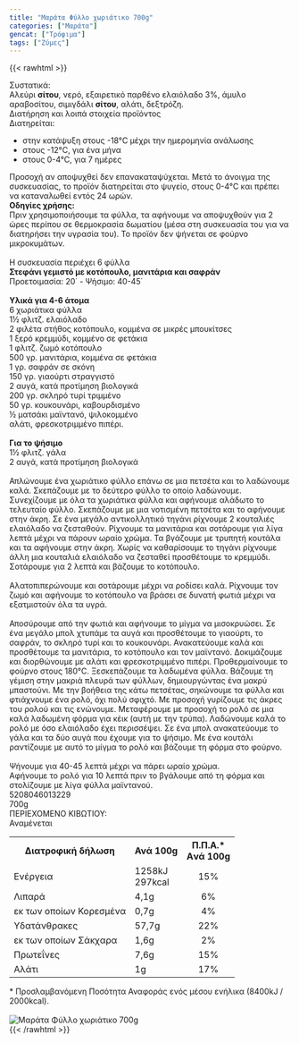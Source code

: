 ```yaml
---
title: "Μαράτα Φύλλο χωριάτικο 700g"
categories: ["Μαράτα"]
gencat: ["Τρόφιμα"]
tags: ["Ζύμες"]
---
```

{{< rawhtml >}}

<div class="sload265"><div class="product"><div id="sistatika">Συστατικά:</div><div class="alltext">Αλεύρι <b>σίτου</b>, νερό, εξαιρετικό παρθένο ελαιόλαδο 3%, άμυλο αραβοσίτου, σιμιγδάλι <b>σίτου</b>, αλάτι, δεξτρόζη.</div><div id="loipa">Διατήρηση και λοιπά στοιχεία προϊόντος</div><div class="alltext">Διατηρείται:<ul><li>στην κατάψυξη στους -18°C μέχρι την ημερομηνία ανάλωσης</li><li>στους -12°C, για ένα μήνα</li><li>στους 0-4°C, για 7 ημέρες</li></ul>Προσοχή αν αποψυχθεί δεν επανακαταψύχεται. Μετά το άνοιγμα της συσκευασίας, το προϊόν διατηρείται στο ψυγείο, στους 0-4°C και πρέπει να καταναλωθεί εντός 24 ωρών.</div><div class="sred sp15"><b>Οδηγίες χρήσης:</b><br>Πριν χρησιμοποιήσουμε τα φύλλα, τα αφήνουμε να αποψυχθούν για 2 ώρες περίπου σε θερμοκρασία δωματίου (µέσα στη συσκευασία του για να διατηρήσει την υγρασία του). Το προϊόν δεν ψήνεται σε φούρνο μικροκυμάτων.<br><br><div class="seee st333 sp10 sdt sfwb">Η συσκευασία περιέχει 6 φύλλα</div></div><div class="keno"></div><div class="s333 steee sp1015" style="font-weight:700">Στεφάνι γεμιστό με κοτόπουλο, μανιτάρια και σαφράν</div><div class="all2">Προετοιμασία: 20΄ - Ψήσιμο: 40-45΄<br><br><b>Υλικά για 4-6 άτομα</b><br>6 χωριάτικα φύλλα<br>1½ φλιτζ. ελαιόλαδο<br>2 φιλέτα στήθος κοτόπουλο, κομμένα σε μικρές μπουκίτσες<br>1 ξερό κρεμμύδι, κομμένο σε φετάκια<br>1 φλιτζ. ζωμό κοτόπουλο<br>500 γρ. μανιτάρια, κομμένα σε φετάκια<br>1 γρ. σαφράν σε σκόνη<br>150 γρ. γιαούρτι στραγγιστό<br>2 αυγά, κατά προτίμηση βιολογικά<br>200 γρ. σκληρό τυρί τριμμένο<br>50 γρ. κουκουνάρι, καβουρδισμένο<br>½ ματσάκι μαϊντανό, ψιλοκομμένο<br>αλάτι, φρεσκοτριμμένο πιπέρι.<br><br><b>Για το ψήσιμο</b><br>1½ φλιτζ. γάλα<br>2 αυγά, κατά προτίμηση βιολογικά<br><br>Απλώνουμε ένα χωριάτικο φύλλο επάνω σε μια πετσέτα και το λαδώνουμε καλά. Σκεπάζουμε με το δεύτερο φύλλο το οποίο λαδώνουμε. Συνεχίζουμε με όλα τα χωριάτικα φύλλα και αφήνουμε αλάδωτο το τελευταίο φύλλο. Σκεπάζουμε με μια νοτισμένη πετσέτα και το αφήνουμε στην άκρη. Σε ένα μεγάλο αντικολλητικό τηγάνι ρίχνουμε 2 κουταλιές ελαιόλαδο να ζεσταθούν. Ρίχνουμε τα μανιτάρια και σοτάρουμε για λίγα λεπτά μέχρι να πάρουν ωραίο χρώμα. Τα βγάζουμε με τρυπητή κουτάλα και τα αφήνουμε στην άκρη. Χωρίς να καθαρίσουμε το τηγάνι ρίχνουμε άλλη μια κουταλιά ελαιόλαδο να ζεσταθεί προσθέτουμε το κρεμμύδι. Σοτάρουμε για 2 λεπτά και βάζουμε το κοτόπουλο.<br><br>Αλατοπιπερώνουμε και σοτάρουμε μέχρι να ροδίσει καλά. Ρίχνουμε τον ζωμό και αφήνουμε το κοτόπουλο να βράσει σε δυνατή φωτιά μέχρι να εξατμιστούν όλα τα υγρά.<br><br>Αποσύρουμε από την φωτιά και αφήνουμε το μίγμα να μισοκρυώσει. Σε ένα μεγάλο μπολ χτυπάμε τα αυγά και προσθέτουμε το γιαούρτι, το σαφράν, το σκληρό τυρί και το κουκουνάρι. Ανακατεύουμε καλά και προσθέτουμε τα μανιτάρια, το κοτόπουλο και τον μαϊντανό. Δοκιμάζουμε και διορθώνουμε με αλάτι και φρεσκοτριμμένο πιπέρι. Προθερμαίνουμε το φούρνο στους 180°C. Ξεσκεπάζουμε τα λαδωμένα φύλλα. Βάζουμε τη γέμιση στην μακριά πλευρά των φύλλων, δημιουργώντας ένα μακρύ μπαστούνι. Με την βοήθεια της κάτω πετσέτας, σηκώνουμε τα φύλλα και φτιάχνουμε ένα ρολό, όχι πολύ σφιχτό. Με προσοχή γυρίζουμε τις άκρες του ρολού και τις ενώνουμε. Μεταφέρουμε με προσοχή το ρολό σε μια καλά λαδωμένη φόρμα για κέικ (αυτή με την τρύπα). Λαδώνουμε καλά το ρολό με όσο ελαιόλαδο έχει περισσέψει. Σε ένα μπολ ανακατεύουμε το γάλα και τα δύο αυγά που έχουμε για το ψήσιμο. Με ένα κουτάλι ραντίζουμε με αυτό το μίγμα το ρολό και βάζουμε τη φόρμα στο φούρνο.<br><br>Ψήνουμε για 40-45 λεπτά μέχρι να πάρει ωραίο χρώμα.<br>Αφήνουμε το ρολό για 10 λεπτά πριν το βγάλουμε από τη φόρμα και στολίζουμε με λίγα φύλλα μαϊντανού.</div><div class="keno"></div><div id="barcode"><div id="barimage1"></div><span id="bartext">5208046013229</span></div><div id="varos"><div id="varosimage1"></div><span id="varostext">700g</span></div><div id="kivotio">ΠΕΡΙΕΧΟΜΕΝΟ ΚΙΒΩΤΙΟΥ:<br>Αναμένεται</div><div class="tabout"><table id="diatable"><tbody><tr><th>Διατροφική δήλωση</th><th>Ανά 100g</th><th>Π.Π.Α.*<br>Aνά 100g</th></tr><tr><td class="texr2">Ενέργεια</td><td class="texr">1258kJ<br>297kcal</td><td class="texr" style="text-align:center">15%</td></tr><tr><td class="texr2">Λιπαρά</td><td class="texr">4,1g</td><td class="texr" style="text-align:center">6%</td></tr><tr><td class="gray">εκ των οποίων Κορεσµένα</td><td class="gray2">0,7g</td><td class="gray2" style="text-align:center">4%</td></tr><tr><td class="texr2">Yδατάνθρακες</td><td class="texr">57,7g</td><td class="texr" style="text-align:center">22%</td></tr><tr><td class="gray">εκ των οποίων Σάκχαρα</td><td class="gray2">1,6g</td><td class="gray2" style="text-align:center">2%</td></tr><tr><td class="texr2">Πρωτεΐνες</td><td class="texr">7,6g</td><td class="texr" style="text-align:center">15%</td></tr><tr><td class="texr2">Αλάτι</td><td class="texr">1g</td><td class="texr" style="text-align:center">17%</td></tr></tbody></table></div><div class="alltext">* Προσλαμβανόμενη Ποσότητα Αναφοράς ενός μέσου ενήλικα (8400kJ / 2000kcal).</div><br><div class="pimg"><img alt="Μαράτα Φύλλο χωριάτικο 700g" title="Μαράτα Φύλλο χωριάτικο 700g" src="/media/images/marata-fyllo-xwriatiko-700g.jpg"></div></div></div>
{{< /rawhtml >}}


